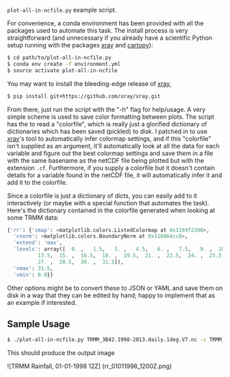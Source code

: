 `plot-all-in-ncfile.py` example script.

For convenience, a conda environment has been provided with all the packages used to automate this task. The install process is very straightforward (and unnecessary if you already have a scientific Python setup running with the packages [xray][] and [cartopy][]):

```bash
$ cd path/to/plot-all-in-ncfile.py
$ conda env create -f environment.yml
$ source activate plot-all-in-ncfile
```

You may want to install the bleeding-edge release of [xray][],

```bash
$ pip install git+https://github.com/xray/xray.git
```

From there, just run the script with the "-h" flag for help/usage. A very simple scheme is used to save color formatting between plots. The script has the to read a "colorfile", which is really just a glorified dictionary of dictionaries which has been saved (pickled) to disk. I patched in to use [xray][]'s tool to automatically infer colormap settings, and if this "colorfile" isn't supplied as an argument, it'll automatically look at all the data for each variable and figure out the best colormap settings and save them in a file with the same basename as the netCDF file being plotted but with the extension `.cf`. Furthermore, if you supply a colorfile but it doesn't contain details for a variable found in the netCDF file, it will automatically infer it and add it to the colorfile.

Since a colorfile is just a dictionary of dicts, you can easily add to it interactively (or maybe with a special function that automates the task). Here's the dictionary contained in the colorfile generated when looking at some TRMM data:

```python
{'rr': {'cmap': <matplotlib.colors.ListedColormap at 0x1169f2390>,
  'cnorm': <matplotlib.colors.BoundaryNorm at 0x116064cc0>,
  'extend': 'max',
  'levels': array([  0. ,   1.5,   3. ,   4.5,   6. ,   7.5,   9. ,  10.5,  12. ,
          13.5,  15. ,  16.5,  18. ,  19.5,  21. ,  22.5,  24. ,  25.5,
          27. ,  28.5,  30. ,  31.5]),
  'vmax': 31.5,
  'vmin': 0.0}}
```

Other options might be to convert these to JSON or YAML and save them on disk in a way that they can be edited by hand; happy to implement that as an example if interested.

## Sample Usage

```bash
$ ./plot-all-in-ncfile.py TRMM_3B42.1998-2013.daily.1deg.V7.nc -c TRMM_3B42.1998-2013.daily.1deg.V7.cf --sample
```

This should produce the output image

![TRMM Rainfall, 01-01-1998 12Z]
(rr_01011998_1200Z.png)

[cartopy]: http://scitools.org.uk/cartopy/
[xray]: http://xray.readthedocs.org
